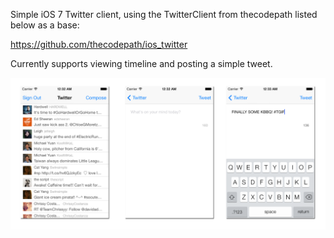 Simple iOS 7 Twitter client, using the TwitterClient from thecodepath listed below as a base:

https://github.com/thecodepath/ios_twitter

Currently supports viewing timeline and posting a simple tweet.

![Screenshot](screenshot.png)
